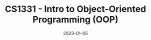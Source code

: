 ---
title: CS1331 - Intro to Object-Oriented Programming (OOP)
summary: ''
date: 2023-01-05
date_start: 2023-01-05
date_end: 2023-05-05
type: ''
math: false
tags:
  - Teaching Assistant
#image:
#  caption: 'Embed rich media such as videos and LaTeX math'
---